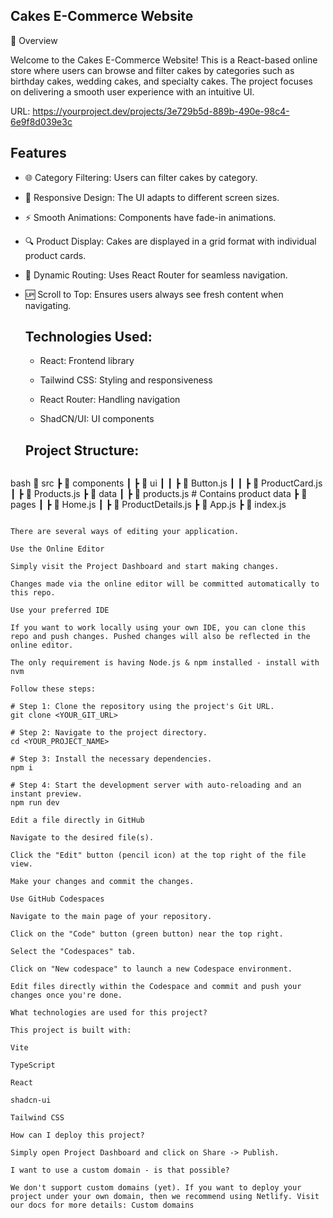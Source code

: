  ## Cakes E-Commerce Website

📌 Overview

Welcome to the Cakes E-Commerce Website! This is a React-based online store where users can browse and filter cakes by categories such as birthday cakes, wedding cakes, and specialty cakes. The project focuses on delivering a smooth user experience with an intuitive UI.

URL: https://yourproject.dev/projects/3e729b5d-889b-490e-98c4-6e9f8d039e3c

 ## Features
- 🌐 Category Filtering: Users can filter cakes by category.

- 🎨 Responsive Design: The UI adapts to different screen sizes.

- ⚡ Smooth Animations: Components have fade-in animations.

- 🔍 Product Display: Cakes are displayed in a grid format with individual product cards.

- 📜 Dynamic Routing: Uses React Router for seamless navigation.

- 🆙 Scroll to Top: Ensures users always see fresh content when navigating.


  ##  Technologies Used:

   - React: Frontend library
   
   - Tailwind CSS: Styling and responsiveness
   
   - React Router: Handling navigation
   
   - ShadCN/UI: UI components

 
  ##  Project Structure:

    ```
bash
📁 src
 ┣ 📁 components
 ┃ ┣ 📂 ui
 ┃ ┃ ┣ 📜 Button.js
 ┃ ┃ ┣ 📜 ProductCard.js
 ┃ ┣ 📜 Products.js
 ┣ 📁 data
 ┃ ┣ 📜 products.js  # Contains product data
 ┣ 📁 pages
 ┃ ┣ 📜 Home.js
 ┃ ┣ 📜 ProductDetails.js
 ┣ 📜 App.js
 ┣ 📜 index.js
```

There are several ways of editing your application.

Use the Online Editor

Simply visit the Project Dashboard and start making changes.

Changes made via the online editor will be committed automatically to this repo.

Use your preferred IDE

If you want to work locally using your own IDE, you can clone this repo and push changes. Pushed changes will also be reflected in the online editor.

The only requirement is having Node.js & npm installed - install with nvm

Follow these steps:

# Step 1: Clone the repository using the project's Git URL.
git clone <YOUR_GIT_URL>

# Step 2: Navigate to the project directory.
cd <YOUR_PROJECT_NAME>

# Step 3: Install the necessary dependencies.
npm i

# Step 4: Start the development server with auto-reloading and an instant preview.
npm run dev

Edit a file directly in GitHub

Navigate to the desired file(s).

Click the "Edit" button (pencil icon) at the top right of the file view.

Make your changes and commit the changes.

Use GitHub Codespaces

Navigate to the main page of your repository.

Click on the "Code" button (green button) near the top right.

Select the "Codespaces" tab.

Click on "New codespace" to launch a new Codespace environment.

Edit files directly within the Codespace and commit and push your changes once you're done.

What technologies are used for this project?

This project is built with:

Vite

TypeScript

React

shadcn-ui

Tailwind CSS

How can I deploy this project?

Simply open Project Dashboard and click on Share -> Publish.

I want to use a custom domain - is that possible?

We don't support custom domains (yet). If you want to deploy your project under your own domain, then we recommend using Netlify. Visit our docs for more details: Custom domains
